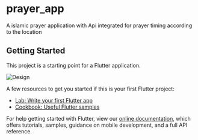 # prayer_app

A islamic prayer application with Api integrated for prayer timing according to the location

## Getting Started

This project is a starting point for a Flutter application.

![Design](https://user-images.githubusercontent.com/88834331/143687321-ddf8ed43-9d2c-4970-9774-fe882da320ff.jpeg)


A few resources to get you started if this is your first Flutter project:

- [Lab: Write your first Flutter app](https://flutter.dev/docs/get-started/codelab)
- [Cookbook: Useful Flutter samples](https://flutter.dev/docs/cookbook)

For help getting started with Flutter, view our
[online documentation](https://flutter.dev/docs), which offers tutorials,
samples, guidance on mobile development, and a full API reference.
